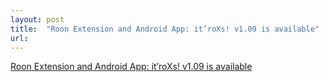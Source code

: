 ```yaml
---
layout: post
title:  "Roon Extension and Android App: it’roXs! v1.09 is available"
url: 
---
```


[Roon Extension and Android App: it’roXs! v1.09 is available](https://community.roonlabs.com/t/roon-extension-and-android-app-itroxs/105916/227)
